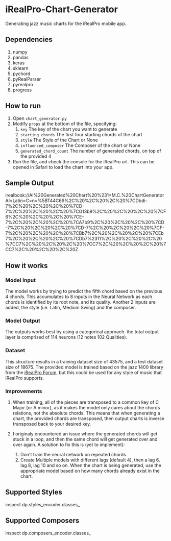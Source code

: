 # iRealPro-Chart-Generator
Generating jazz music charts for the iRealPro mobile app.

## Dependencies
1. numpy
2. pandas
3. keras
4. sklearn
5. pychord
6. pyRealParser
7. pyrealpro
8. progress

## How to run
1. Open `chart_generator.py` 
2. Modify `props` at the bottom of the file, specifying:
    1. `key` The key of the chart you want to generate
    2. `starting_chords` The first four starting chords of the chart
    3. `style` The Style of the Chart or None
    4. `influenced_composer` The Composer of the chart or None
    5. `generated_chord_count` The number of generated chords, on top of the provided 4
3. Run the file, and check the console for the iRealPro url. This can be opened in Safari to load the chart into your app.

## Sample Output
irealbook://AI%20Generated%20Chart%20%231=M.C.%20ChartGeneratorAI=Latin=C=n=%5BT44C69%2C%20%2C%20%2C%20%7CDbdi-7%2C%20%2C%20%2C%20%7CD-7%2C%20%2C%20%2C%20%7CG13b9%2C%20%2C%20%2C%20%7CF6%2C%20%2C%20%2C%20%7CE-7%2C%20%2C%20%2C%20%7CA7b9%2C%20%2C%20%2C%20%7CD-7%2C%20%2C%20%2C%20%7CD-7%2C%20%2C%20%2C%20%7CF-7%2C%20%2C%20%2C%20%7CBb7%2C%20%2C%20%2C%20%7CEb7%2C%20%2C%20%2C%20%7CDb7%2311%2C%20%2C%20%2C%20%7CC7%2C%20%2C%20%2C%20%7CC7%2C%20%2C%20%2C%20%7CC7%2C%20%2C%20%2C%20Z

## How it works
### Model Input
The model works by trying to predict the fifth chord based on the previous 4 chords. This accumulates to 8 inputs in the Neural Network as each chords is identified by its root note, and its quality. Another 2 inputs are added, the style (i.e. Latin, Medium Swing) and the composer.

### Model Output
The outputs works best by using a categorical approach. the total output layer is comprised of 114 neurons (12 notes 102 Qualities).

### Dataset
This structure results in a training dataset size of 43575, and a test dataset size of 18675.
The provided model is trained based on the jazz 1400 library from the [iRealPro Forum](https://www.irealb.com/forums/showthread.php?12753-Jazz-1400-Standards), but this could be used for any style of music that iRealPro supports.

### Improvements
1. When training, all of the pieces are transposed to a common key of C Major (or A minor), as it makes the model only cares about the chords relations, not the absolute chords. This means that when generating a chart, the provided chords are transposed, then output charts is inverse transposed back to your desired key.

2. I originaly encountered an issue where the generated chords will get stuck in a loop, and then the same chord will get generated over and over again. A solution to fix this is (yet to implement):
    1. Don't train the neural network on repeated chords
    2. Create Multiple models with different lags (default 4), then a lag 6, lag 8, lag 10 and so on. When the chart is being generated, use the appropriate model based on how many chords already exist in the chart.

## Supported Styles
inspect dp.styles_encoder.classes_

## Supported Composers
inspect dp.composers_encoder.classes_
